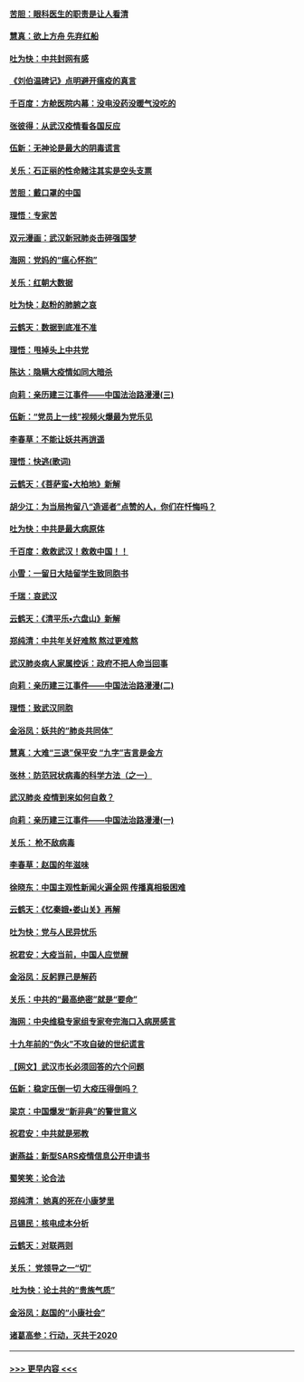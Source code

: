 #### [苦胆：眼科医生的职责是让人看清](../pages/nsc993/n11853840.md?t=02091311) 
#### [慧真：欲上方舟 先弃红船](../pages/nsc993/n11853483.md?t=02091311) 
#### [吐为快：中共封网有感](../pages/nsc993/n11852575.md?t=02091311) 
#### [《刘伯温碑记》点明避开瘟疫的真言](../pages/nsc993/n11852128.md?t=02091311) 
#### [千百度：方舱医院内幕：没电没药没暖气没吃的](../pages/nsc993/n11850211.md?t=02091311) 
#### [张彼得：从武汉疫情看各国反应](../pages/nsc993/n11850102.md?t=02091311) 
#### [伍新：无神论是最大的阴毒谎言](../pages/nsc993/n11846129.md?t=02091311) 
#### [关乐：石正丽的性命赌注其实是空头支票](../pages/nsc993/n11846109.md?t=02091311) 
#### [苦胆：戴口罩的中国](../pages/nsc993/n11845576.md?t=02091311) 
#### [理悟：专家苦](../pages/nsc993/n11845564.md?t=02091311) 
#### [双元漫画：武汉新冠肺炎击碎强国梦](../pages/nsc993/n11843320.md?t=02091311) 
#### [海网：党妈的“瘟心怀抱”](../pages/nsc993/n11840740.md?t=02091311) 
#### [关乐：红朝大数据](../pages/nsc993/n11840675.md?t=02091311) 
#### [吐为快：赵粉的肺腑之哀](../pages/nsc993/n11840618.md?t=02091311) 
#### [云鹤天：数据到底准不准](../pages/nsc993/n11840325.md?t=02091311) 
#### [理悟：甩掉头上中共党](../pages/nsc993/n11838826.md?t=02091311) 
#### [陈达：隐瞒大疫情如同大暗杀](../pages/nsc993/n11838771.md?t=02091311) 
#### [向莉：亲历建三江事件——中国法治路漫漫(三)](../pages/nsc993/n11831825.md?t=02091311) 
#### [伍新：“党员上一线”视频火爆最为党乐见](../pages/nsc993/n11838200.md?t=02091311) 
#### [李春草：不能让妖共再逍遥](../pages/nsc993/n11838102.md?t=02091311) 
#### [理悟：快逃(歌词)](../pages/nsc993/n11838083.md?t=02091311) 
#### [云鹤天：《菩萨蛮▪大柏地》新解](../pages/nsc993/n11838059.md?t=02091311) 
#### [胡少江：为当局拘留八“造谣者”点赞的人，你们在忏悔吗？](../pages/nsc993/n11836801.md?t=02091311) 
#### [吐为快：中共是最大病原体](../pages/nsc993/n11836748.md?t=02091311) 
#### [千百度：救救武汉！救救中国！！](../pages/nsc993/n11836145.md?t=02091311) 
#### [小雪：一留日大陆留学生致同胞书](../pages/nsc993/n11834624.md?t=02091311) 
#### [千瑞：哀武汉](../pages/nsc993/n11833647.md?t=02091311) 
#### [云鹤天：《清平乐▪六盘山》新解](../pages/nsc993/n11833611.md?t=02091311) 
#### [郑纯清：中共年关好难熬 熬过更难熬](../pages/nsc993/n11833489.md?t=02091311) 
#### [武汉肺炎病人家属控诉：政府不把人命当回事](../pages/nsc993/n11833205.md?t=02091311) 
#### [向莉：亲历建三江事件——中国法治路漫漫(二)](../pages/nsc993/n11829102.md?t=02091311) 
#### [理悟：致武汉同胞](../pages/nsc993/n11831522.md?t=02091311) 
#### [金浴凤：妖共的“肺炎共同体”](../pages/nsc993/n11829448.md?t=02091311) 
#### [慧真：大难“三退”保平安 “九字”吉言是金方](../pages/nsc993/n11829501.md?t=02091311) 
#### [张林：防范冠状病毒的科学方法（之一）](../pages/nsc993/n11828618.md?t=02091311) 
#### [武汉肺炎 疫情到来如何自救？](../pages/nsc993/n11827632.md?t=02091311) 
#### [向莉：亲历建三江事件——中国法治路漫漫(一)](../pages/nsc993/n11827190.md?t=02091311) 
#### [关乐： 枪不敌病毒](../pages/nsc993/n11826746.md?t=02091311) 
#### [李春草：赵国的年滋味](../pages/nsc993/n11826321.md?t=02091311) 
#### [徐晓东：中国主观性新闻火遍全网 传播真相极困难](../pages/nsc993/n11826508.md?t=02091311) 
#### [云鹤天：《忆秦娥▪娄山关》再解](../pages/nsc993/n11824682.md?t=02091311) 
#### [吐为快：党与人民异忧乐](../pages/nsc993/n11824660.md?t=02091311) 
#### [祝君安：大疫当前，中国人应觉醒](../pages/nsc993/n11821946.md?t=02091311) 
#### [金浴凤：反躬罪己是解药](../pages/nsc993/n11820280.md?t=02091311) 
#### [关乐：中共的“最高绝密”就是“要命”](../pages/nsc993/n11816946.md?t=02091311) 
#### [海网：中央维稳专家组专家夸完海口入病房感言](../pages/nsc993/n11815138.md?t=02091311) 
#### [十九年前的“伪火”不攻自破的世纪谎言](../pages/nsc993/n11813238.md?t=02091311) 
#### [【网文】武汉市长必须回答的六个问题](../pages/nsc993/n11813848.md?t=02091311) 
#### [伍新：稳定压倒一切 大疫压得倒吗？](../pages/nsc993/n11812634.md?t=02091311) 
#### [梁京：中国爆发“新非典”的警世意义](../pages/nsc993/n11812554.md?t=02091311) 
#### [祝君安：中共就是邪教](../pages/nsc993/n11812431.md?t=02091311) 
#### [谢燕益：新型SARS疫情信息公开申请书](../pages/nsc993/n11808840.md?t=02091311) 
#### [蜀笑笑：论合法](../pages/nsc993/n11808064.md?t=02091311) 
#### [郑纯清： 她真的死在小康梦里](../pages/nsc993/n11806623.md?t=02091311) 
#### [吕锡民：核电成本分析](../pages/nsc993/n11806284.md?t=02091311) 
#### [云鹤天：对联两则](../pages/nsc993/n11805957.md?t=02091311) 
#### [关乐： 党领导之一“切”](../pages/nsc993/n11804505.md?t=02091311) 
#### [ 吐为快：论土共的“贵族气质”](../pages/nsc993/n11804490.md?t=02091311) 
#### [金浴凤：赵国的“小康社会”](../pages/nsc993/n11804452.md?t=02091311) 
#### [诸葛高参：行动，灭共于2020](../pages/nsc993/n11804120.md?t=02091311) 

----
#### [ >>> 更早内容 <<< ](../indexes/nsc993-earlier.md)
